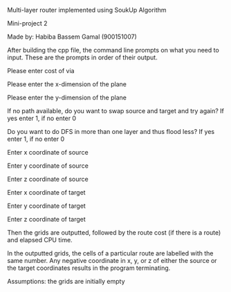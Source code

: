 Multi-layer router implemented using SoukUp Algorithm

Mini-project 2

Made by: Habiba Bassem Gamal (900151007)

After building the cpp file, the command line prompts on what you need to input. 
These are the prompts in order of their output. 

Please enter cost of via

Please enter the x-dimension of the plane

Please enter the y-dimension of the plane


If no path available, do you want to swap source and target and try again?
If yes enter 1, if no enter 0


Do you want to do DFS in more than one layer and thus flood less?
If yes enter 1, if no enter 0


Enter x coordinate of source

Enter y coordinate of source

Enter z coordinate of source

Enter x coordinate of target

Enter y coordinate of target

Enter z coordinate of target

Then the grids are outputted, followed by the route cost (if there is a route) and elapsed CPU time. 

In the outputted grids, the cells of a particular route are labelled with the same number. 
Any negative coordinate in x, y, or z of either the source or the target coordinates results in the program terminating. 

Assumptions: the grids are initially empty
